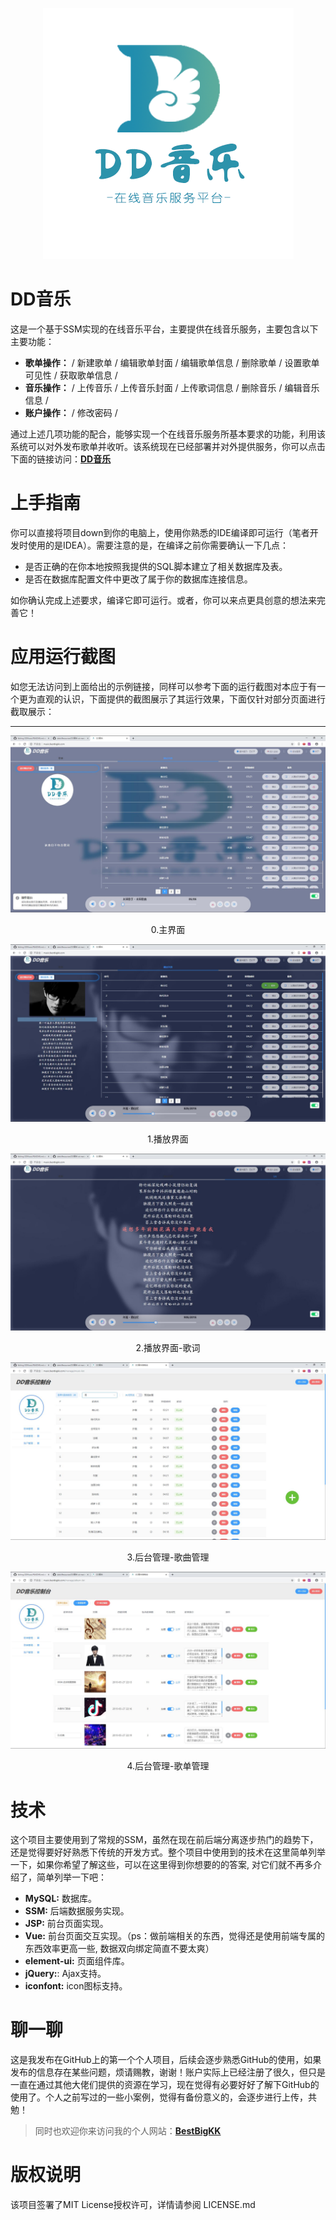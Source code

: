 <p align="center">
  <img src="https://github.com/KK980827/staticResources/raw/master/DD音乐/logo.png"/>
</p>

# DD音乐
这是一个基于SSM实现的在线音乐平台，主要提供在线音乐服务，主要包含以下主要功能：
- **歌单操作：** / 新建歌单 / 编辑歌单封面 / 编辑歌单信息 / 删除歌单 / 设置歌单可见性 / 获取歌单信息 /
- **音乐操作：** / 上传音乐 / 上传音乐封面 / 上传歌词信息 / 删除音乐 / 编辑音乐信息 /
- **账户操作：** / 修改密码 /

通过上述几项功能的配合，能够实现一个在线音乐服务所基本要求的功能，利用该系统可以对外发布歌单并收听。该系统现在已经部署并对外提供服务，你可以点击下面的链接访问：**[DD音乐](http://music.bestbigkk.com)**

# 上手指南
你可以直接将项目down到你的电脑上，使用你熟悉的IDE编译即可运行（笔者开发时使用的是IDEA）。需要注意的是，在编译之前你需要确认一下几点：
- 是否正确的在你本地按照我提供的SQL脚本建立了相关数据库及表。
- 是否在数据库配置文件中更改了属于你的数据库连接信息。

如你确认完成上述要求，编译它即可运行。或者，你可以来点更具创意的想法来完善它！

# 应用运行截图

如您无法访问到上面给出的示例链接，同样可以参考下面的运行截图对本应于有一个更为直观的认识，下面提供的截图展示了其运行效果，下面仅针对部分页面进行截取展示：

------

<div align="center">
  <img src="https://github.com/KK980827/staticResources/raw/master/DD音乐/2.jpg"/>
  <p align="center">0.主界面</p>
</div>

<div align="center">
  <img src="https://github.com/KK980827/staticResources/raw/master/DD音乐/3.jpg"/>
  <p align="center">1.播放界面</p>
</div>

<div align="center">
  <img src="https://github.com/KK980827/staticResources/raw/master/DD音乐/4.jpg"/>
  <p align="center">2.播放界面-歌词</p>
</div>

<div align="center">
  <img src="https://github.com/KK980827/staticResources/raw/master/DD音乐/5.jpg"/>
  <p align="center">3.后台管理-歌曲管理</p>
</div>

<div align="center">
  <img src="https://github.com/KK980827/staticResources/raw/master/DD音乐/6.jpg"/>
  <p align="center">4.后台管理-歌单管理</p>
</div>

# 技术

这个项目主要使用到了常规的SSM，虽然在现在前后端分离逐步热门的趋势下，还是觉得要好好熟悉下传统的开发方式。整个项目中使用到的技术在这里简单列举一下，如果你希望了解这些，可以在这里得到你想要的的答案, 对它们就不再多介绍了，简单列举一下吧：

- **MySQL:** 数据库。
- **SSM:** 后端数据服务实现。
- **JSP:** 前台页面实现。
- **Vue:** 前台页面交互实现。（ps：做前端相关的东西，觉得还是使用前端专属的东西效率更高一些, 数据双向绑定简直不要太爽）
- **element-ui:** 页面组件库。
- **jQuery:**: Ajax支持。
- **iconfont:** icon图标支持。

# 聊一聊

这是我发布在GitHub上的第一个个人项目，后续会逐步熟悉GitHub的使用，如果发布的信息存在某些问题，烦请赐教，谢谢！账户实际上已经注册了很久，但只是一直在通过其他大佬们提供的资源在学习，现在觉得有必要好好了解下GitHub的使用了。个人之前写过的一些小案例，觉得有备份意义的，会逐步进行上传，共勉！

> 同时也欢迎你来访问我的个人网站：**[BestBigKK](http://bestBigKK.com)**


# 版权说明

该项目签署了MIT License授权许可，详情请参阅 LICENSE.md



